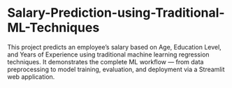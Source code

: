 # Salary-Prediction-using-Traditional-ML-Techniques
This project predicts an employee’s salary based on Age, Education Level, and Years of Experience using traditional machine learning regression techniques. It demonstrates the complete ML workflow — from data preprocessing to model training, evaluation, and deployment via a Streamlit web application.
